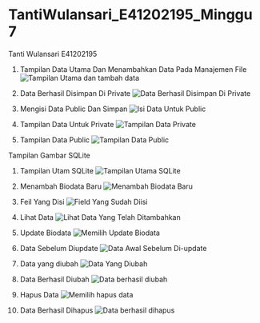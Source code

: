 # TantiWulansari_E41202195_Minggu7

Tanti Wulansari E41202195 

1. Tampilan Data Utama Dan Menambahkan Data Pada Manajemen File 
![Tampilan Utama dan tambah data](https://user-images.githubusercontent.com/75100232/138542453-0234143e-b1b7-48a2-b983-1bc0ab70f692.png)

2. Data Berhasil Disimpan Di Private
![Data Berhasil Disimpan Di Private](https://user-images.githubusercontent.com/75100232/138542486-939468b6-d062-4a9e-878f-7724a9588fc8.png)

3. Mengisi Data Public Dan Simpan
![Isi Data Untuk Public](https://user-images.githubusercontent.com/75100232/138542518-e40fb5df-7451-47ef-b60f-9e3cd732813d.png)

4. Tampilan Data Untuk Private
![Tampilan Data Private](https://user-images.githubusercontent.com/75100232/138542540-dd39dfcc-632d-4b0a-bd28-1fb0dc48904d.png)

5. Tampilan Data Public
![Tampilan Data Public](https://user-images.githubusercontent.com/75100232/138542569-d457d04b-dd8c-43b1-8394-0d893add5527.png)

Tampilan Gambar SQLite

1. Tampilan Utam SQLite
![Tampilan Utama SQLite](https://user-images.githubusercontent.com/75100232/138542584-d4581b47-27f6-4c81-9221-f8646aef4b03.jpg)

2. Menambah Biodata Baru
![Menambah Biodata Baru](https://user-images.githubusercontent.com/75100232/138542603-fc2407e5-d6f1-400b-8e4a-b55c902b9657.jpg)

3. Feil Yang Disi
![Field Yang Sudah Diisi](https://user-images.githubusercontent.com/75100232/138542626-b61295a1-739b-4d15-9cae-30030937ec4d.jpg)

4. Lihat Data
![Lihat Data Yang Telah Ditambahkan](https://user-images.githubusercontent.com/75100232/138542639-e7331e5e-9228-4caa-b2e6-3edcae8bdb20.jpg)

5. Update Biodata
![Memilih Update Biodata](https://user-images.githubusercontent.com/75100232/138542641-e7ccecd4-d05e-4ead-8d31-90037f7b8c47.jpg)

6. Data Sebelum Diupdate
![Data Awal Sebelum Di-update](https://user-images.githubusercontent.com/75100232/138542659-28db950d-d854-4114-a5a2-c4e4875105f1.jpg)

7. Data yang diubah
![Data Yang Diubah](https://user-images.githubusercontent.com/75100232/138542675-b89eea8e-f4d6-438f-a0c8-22e104975c99.jpg)

8. Data Berhasil Diubah
![Data berhasil diubah](https://user-images.githubusercontent.com/75100232/138542664-34756f96-b750-455c-8896-1dd89a46ef48.jpg)

9. Hapus Data
![Memilih hapus data](https://user-images.githubusercontent.com/75100232/138542692-c2b7cd7f-2a9d-48b2-a0e7-e4a42163a4f5.jpg)

10. Data Berhasil Dihapus
![Data berhasil dihapus](https://user-images.githubusercontent.com/75100232/138542698-fb4a6ffa-7d7b-4810-93ad-5e5fe407f392.jpg)



